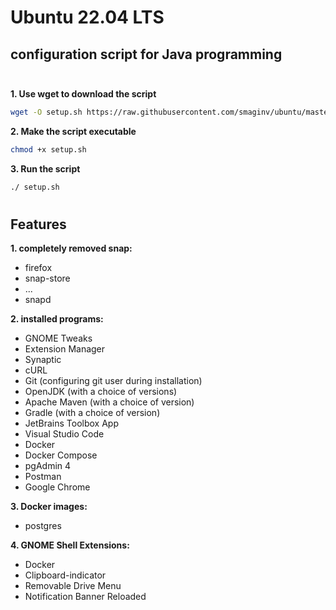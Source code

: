 # Ubuntu 22.04 LTS 

## configuration script for Java programming <br><br>

**1. Use wget to download the script**

```bash
wget -O setup.sh https://raw.githubusercontent.com/smaginv/ubuntu/master/setup.sh
```

**2. Make the script executable**
```bash
chmod +x setup.sh
```

**3. Run the script**
```bash
./ setup.sh
```

#

## Features

**1. completely removed snap:**

- firefox
- snap-store
- ...
- snapd

**2. installed programs:**

- GNOME Tweaks
- Extension Manager
- Synaptic
- cURL
- Git (configuring git user during installation)
- OpenJDK (with a choice of versions)
- Apache Maven (with a choice of version)
- Gradle (with a choice of version)
- JetBrains Toolbox App
- Visual Studio Code
- Docker
- Docker Compose
- pgAdmin 4
- Postman
- Google Chrome

**3. Docker images:**

- postgres

**4. GNOME Shell Extensions:**

- Docker
- Clipboard-indicator
- Removable Drive Menu
- Notification Banner Reloaded
